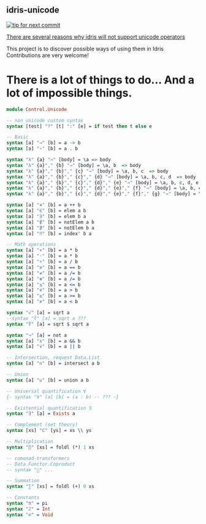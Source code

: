 idris-unicode
-------------

[![tip for next commit](http://prime4commit.com/projects/282.svg)](http://prime4commit.com/projects/282)

[There are several reasons why idris will not support unicode operators](https://github.com/idris-lang/Idris-dev/wiki/Unofficial-FAQ#will-there-be-support-for-unicode-characters-for-operators)

This project is to discover possible ways of using them in Idris <br/>
Contributions are very welcome!

There is a lot of things to do... And a lot of impossible things.
=================================================================

``` idris
module Control.Unicode

-- non unicode custom syntax
syntax [test] "?" [t] ":" [e] = if test then t else e

-- Basic
syntax [a] "→" [b] = a -> b
syntax [a] "∘" [b] = a . b

syntax "λ" {a} "→" [body] = \a => body
syntax "λ" {a}"," {b} "→" [body] = \a, b  => body
syntax "λ" {a}"," {b}"," {c} "→" [body] = \a, b, c  => body
syntax "λ" {a}"," {b}"," {c}"," {d} "→" [body] = \a, b, c, d  => body
syntax "λ" {a}"," {b}"," {c}"," {d}"," {e} "→" [body] = \a, b, c, d, e  => body
syntax "λ" {a}"," {b}"," {c}"," {d}"," {e}"," {f} "→" [body] = \a, b, c, d, e, f  => body
syntax "λ" {a}"," {b}"," {c}"," {d}"," {e}"," {f}"," {g} "→" [body] = \a, b, c, d, e, f, g  => body

syntax [a] "⧺" [b] = a ++ b
syntax [a] "∈" [b] = elem a b
syntax [a] "∋" [b] = elem b a
syntax [a] "∉" [b] = notElem a b
syntax [a] "∌" [b] = notElem b a
syntax [a] "‼" [b] = index' b a

-- Math operations
syntax [a] "×" [b] = a * b
syntax [a] "⋅" [b] = a * b
syntax [a] "÷" [b] = a / b
syntax [a] "≡" [b] = a == b
syntax [a] "≠" [b] = a /= b
syntax [a] "≢" [b] = a /= b
syntax [a] "≤" [b] = a <= b
syntax [a] "≮" [b] = a > b
syntax [a] "≥" [b] = a >= b
syntax [a] "≯" [b] = a < b

syntax "√" [a] = sqrt a
--syntax "∛" [a] = sqrt a ???
syntax "∜" [a] = sqrt $ sqrt a

syntax "¬" [a] = not a
syntax [a] "∧" [b] = a && b
syntax [a] "∨" [b] = a || b

-- Intersection, request Data.List
syntax [a] "∩" [b] = intersect a b

-- Union
syntax [a] "∪" [b] = union a b

-- Universal quantification ∀
{- syntax "∀" [a] [b] = (a : b) -- ??? -}

-- Existential quantification ∃
syntax "∃" [a] = Exists a

-- Complement (set theory)
syntax [xs] "∁" [ys] = xs \\ ys

-- Multiplication
syntax "∏" [xs] = foldl (*) 1 xs

-- comonad-transformers
-- Data.Functor.Coproduct
-- syntax "∐" ...

-- Summation
syntax "∑" [xs] = foldl (+) 0 xs

-- Constants
syntax "π" = pi
syntax "ℤ" = Int
syntax "∅" = Void

```
